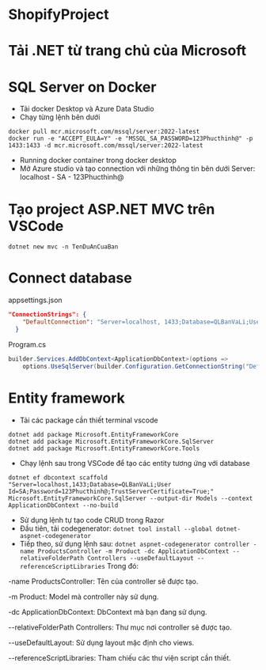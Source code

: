 # ShopifyProject

# Tải .NET từ trang chủ của Microsoft
 
# SQL Server on Docker
- Tải docker Desktop và Azure Data Studio
- Chạy từng lệnh bên dưới
```
docker pull mcr.microsoft.com/mssql/server:2022-latest
docker run -e "ACCEPT_EULA=Y" -e "MSSQL_SA_PASSWORD=123Phucthinh@" -p 1433:1433 -d mcr.microsoft.com/mssql/server:2022-latest
```
- Running docker container trong docker desktop
- Mở Azure studio và tạo connection với những thông tin bên dưới
Server: localhost - SA - 123Phucthinh@

# Tạo project ASP.NET MVC trên VSCode
``` 
dotnet new mvc -n TenDuAnCuaBan
```

# Connect database
appsettings.json
``` json
"ConnectionStrings": {
    "DefaultConnection": "Server=localhost, 1433;Database=QLBanVaLi;User Id=SA;Password=123Phucthinh@;TrustServerCertificate=True;Encrypt=True"
  }
```
Program.cs
``` C#
builder.Services.AddDbContext<ApplicationDbContext>(options =>
    options.UseSqlServer(builder.Configuration.GetConnectionString("DefaultConnection")));
```

# Entity framework
- Tải các package cần thiết
terminal vscode
```
dotnet add package Microsoft.EntityFrameworkCore
dotnet add package Microsoft.EntityFrameworkCore.SqlServer
dotnet add package Microsoft.EntityFrameworkCore.Tools
```
- Chạy lệnh sau trong VSCode để tạo các entity tương ứng với database
```
dotnet ef dbcontext scaffold "Server=localhost,1433;Database=QLBanVaLi;User Id=SA;Password=123Phucthinh@;TrustServerCertificate=True;" Microsoft.EntityFrameworkCore.SqlServer --output-dir Models --context ApplicationDbContext --no-build
```

- Sử dụng lệnh tự tạo code CRUD trong Razor
- Đầu tiên, tải codegenerator:
``` dotnet tool install --global dotnet-aspnet-codegenerator ```
- Tiếp theo, sử dụng lệnh sau:
``` dotnet aspnet-codegenerator controller -name ProductsController -m Product -dc ApplicationDbContext --relativeFolderPath Controllers --useDefaultLayout --referenceScriptLibraries ```
Trong đó:

-name ProductsController: Tên của controller sẽ được tạo.
 
-m Product: Model mà controller này sử dụng.  

-dc ApplicationDbContext: DbContext mà bạn đang sử dụng.  

--relativeFolderPath Controllers: Thư mục nơi controller sẽ được tạo.  

--useDefaultLayout: Sử dụng layout mặc định cho views.  

--referenceScriptLibraries: Tham chiếu các thư viện script cần thiết.  



